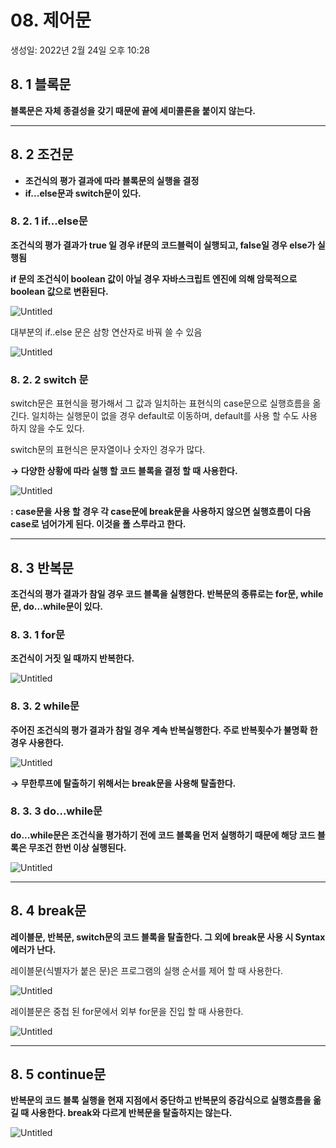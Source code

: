 # 08. 제어문

생성일: 2022년 2월 24일 오후 10:28

## 8. 1 블록문

**블록문은 자체 종결성을 갖기 때문에 끝에 세미콜론을 붙이지 않는다.**

---

## 8. 2 조건문

- **조건식의 평가 결과에 따라 블록문의 실행을 결정**
- **if...else문과 switch문이 있다.**

### 8. 2. 1 if...else문

**조건식의 평가 결과가 true 일 경우 if문의 코드블럭이 실행되고, false일 경우 else가 실행됨**

**if 문의 조건식이 boolean 값이 아닐 경우 자바스크립트 엔진에 의해 암묵적으로 boolean 값으로 변환된다.**

![Untitled](08%20%E1%84%8C%E1%85%A6%E1%84%8B%E1%85%A5%E1%84%86%E1%85%AE%E1%86%AB%20d4528/Untitled.png)

대부분의 if..else 문은 삼항 연산자로 바꿔 쓸 수 있음

![Untitled](08%20%E1%84%8C%E1%85%A6%E1%84%8B%E1%85%A5%E1%84%86%E1%85%AE%E1%86%AB%20d4528/Untitled%201.png)

### 8. 2. 2 switch 문

switch문은 표현식을 평가해서 그 값과 일치하는 표현식의 case문으로 실행흐름을 옮긴다. 일치하는 실행문이 없을 경우 default로 이동하며, default를 사용 할 수도 사용하지 않을 수도 있다.

switch문의 표현식은 문자열이나 숫자인 경우가 많다. 

**→ 다양한 상황에 따라 실행 할 코드 블록을 결정 할 때 사용한다.**

![Untitled](08%20%E1%84%8C%E1%85%A6%E1%84%8B%E1%85%A5%E1%84%86%E1%85%AE%E1%86%AB%20d4528/Untitled%202.png)

**: case문을 사용 할 경우 각 case문에 break문을 사용하지 않으면 실행흐름이 다음 case로 넘어가게 된다. 이것을 폴 스루라고 한다.**

---

## 8. 3 반복문

**조건식의 평가 결과가 참일 경우 코드 블록을 실행한다. 반복문의 종류로는 for문, while문, do...while문이 있다.**

### 8. 3. 1 for문

**조건식이 거짓 일 때까지 반복한다.**

![Untitled](08%20%E1%84%8C%E1%85%A6%E1%84%8B%E1%85%A5%E1%84%86%E1%85%AE%E1%86%AB%20d4528/Untitled%203.png)

### 8. 3. 2 while문

**주어진 조건식의 평가 결과가 참일 경우 계속 반복실행한다. 주로 반복횟수가 불명확 한 경우 사용한다.**

![Untitled](08%20%E1%84%8C%E1%85%A6%E1%84%8B%E1%85%A5%E1%84%86%E1%85%AE%E1%86%AB%20d4528/Untitled%204.png)

**→ 무한루프에 탈출하기 위해서는 break문을 사용해 탈출한다.**

### 8. 3. 3 do...while문

**do...while문은 조건식을 평가하기 전에 코드 블록을 먼저 실행하기 때문에 해당 코드 블록은 무조건 한번 이상 실행된다.**

![Untitled](08%20%E1%84%8C%E1%85%A6%E1%84%8B%E1%85%A5%E1%84%86%E1%85%AE%E1%86%AB%20d4528/Untitled%205.png)

---

## 8. 4 break문

**레이블문, 반복문, switch문의 코드 블록을 탈출한다. 그 외에 break문 사용 시 Syntax 에러가 난다.**

레이블문(식별자가 붙은 문)은 프로그램의 실행 순서를 제어 할 때 사용한다.

![Untitled](08%20%E1%84%8C%E1%85%A6%E1%84%8B%E1%85%A5%E1%84%86%E1%85%AE%E1%86%AB%20d4528/Untitled%206.png)

레이블문은 중첩 된 for문에서 외부 for문을 진입 할 때 사용한다. 

![Untitled](08%20%E1%84%8C%E1%85%A6%E1%84%8B%E1%85%A5%E1%84%86%E1%85%AE%E1%86%AB%20d4528/Untitled%207.png)

---

## 8. 5 continue문

**반복문의 코드 블록 실행을 현재 지점에서 중단하고 반복문의 증감식으로 실행흐름을 옮길 때 사용한다. break와 다르게 반복문을 탈출하지는 않는다.**

![Untitled](08%20%E1%84%8C%E1%85%A6%E1%84%8B%E1%85%A5%E1%84%86%E1%85%AE%E1%86%AB%20d4528/Untitled%208.png)